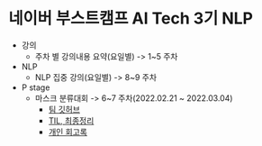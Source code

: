 # 네이버 부스트캠프 AI Tech 3기 NLP
- 강의 
  - 주차 별 강의내용 요약(요일별) -> 1~5 주차
- NLP
  - NLP 집중 강의(요일별) -> 8~9 주차
- P stage
  - 마스크 분류대회 -> 6~7 주차(2022.02.21 ~ 2022.03.04)
    - [팀 깃허브](https://github.com/boostcampaitech3/level1-image-classification-level1-nlp-03)
    - [TIL, 최종정리](https://github.com/wogkr810/NaverBoostCampAITech3/blob/main/P%20stage/P-stage%20%EB%A7%88%EC%8A%A4%ED%81%AC%20%EB%B6%84%EB%A5%98%EB%8C%80%ED%9A%8C(20220221~20220304).md)
    - [개인 회고록](https://github.com/wogkr810/NaverBoostCampAITech3/blob/main/P%20stage/Wrap%20Up%20Report(%EA%B0%9C%EC%9D%B8%20%ED%9A%8C%EA%B3%A0).md)
